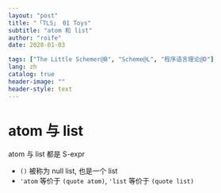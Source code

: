 ```yaml
---
layout: "post"
title: "「TLS」 01 Toys"
subtitle: "atom 和 list"
author: "roife"
date: 2020-01-03

tags: ["The Little Schemer@B", "Scheme@L", "程序语言理论@D"]
lang: zh
catalog: true
header-image: ""
header-style: text
---
```


# atom 与 list

atom 与 list 都是 S-expr

- `()` 被称为 null list, 也是一个 list
- `'atom` 等价于 `(quote atom)`, `'list` 等价于 `(quote list)`
